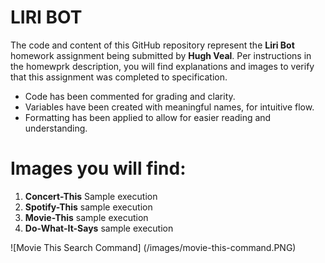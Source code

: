# LIRI BOT

The code and content of this GitHub repository represent the **Liri Bot** homework assignment being submitted by **Hugh Veal**. Per instructions in the homewprk description, you will find explanations and images to verify that this assignment was completed to specification.

* Code has been commented for grading and clarity.
* Variables have been created with meaningful names, for intuitive flow.
* Formatting has been applied to allow for easier reading and understanding.

Images you will find:
=================================
1. **Concert-This** Sample execution
1. **Spotify-This** sample execution
1. **Movie-This** sample execution
1. **Do-What-It-Says** sample execution

![Movie This Search Command] (/images/movie-this-command.PNG)